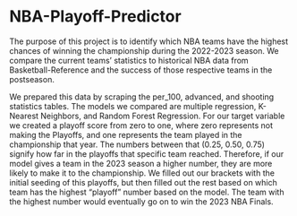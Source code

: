 # NBA-Playoff-Predictor

The purpose of this project is to identify which NBA teams have the highest chances of winning the championship during the 2022-2023 season. We compare the current teams’ 
statistics to historical NBA data from Basketball-Reference and the success of those respective teams in the postseason. 

We prepared this data by scraping the per_100, advanced, and shooting statistics tables. The models we compared are multiple regression, K-Nearest Neighbors, 
and Random Forest Regression. For our target variable we created a playoff score from zero to one, where zero represents not making the Playoffs, and
one represents the team played in the championship that year. The numbers between that (0.25, 0.50, 0.75) signify how
far in the playoffs that specific team reached. Therefore, if our model gives a team in the 2023 season a higher number, they are
more likely to make it to the championship. We filled out our brackets with the initial seeding of this playoffs, but then
filled out the rest based on which team has the highest “playoff” number based on the model. The team with the
highest number would eventually go on to win the 2023 NBA Finals.
